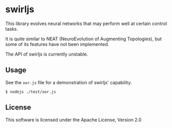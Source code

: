 # swirljs

This library evolves neural networks that may perform well at certain control tasks.

It is quite similar to NEAT (NeuroEvolution of Augmenting Topologies), but some
of its features have not been implemented.

The API of swirljs is currently unstable.

## Usage

See the `xor.js` file for a demonstration of swirljs' capability.

    $ nodejs ./test/xor.js

## License

This software is licensed under the Apache License, Version 2.0


